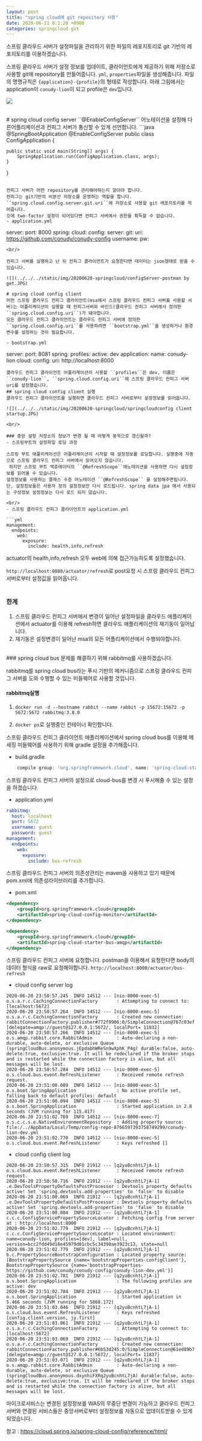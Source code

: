 ```yaml
---
layout: post
title: "spring cloud에 git repository 사용"
date: 2020-06-21 0:1:28 +0900
categories: springcloud git
---
```


스프링 클라우드 서버가 설정파일을 관리하기 위한 파일의 레포지토리로
git 기반의 레포지토리를 이용하겠습니다.

스프링 클라우드 서버가 설정 정보를 업데이트, 클라이언트에게 제공하기 위해 저장소로 사용할 git에 repository를 만들어줍니다.
``yml``, ``properties``파일을 생성해줍니다.
파일의 명명규칙은 ``{application}-{profile}``의 형태로 작성합니다. 아래 그림에서는 application이 ``conudy-lion``이 되고 profile은 ``dev``입니다.

![](../../../static/img/20200620-springcloud/git.JPG)

<br/>
# spring cloud config server
``@EnableConfigServer`` 어노테이션을 설정해 다른어플리케이션과 컨피그 서버가 통신할 수 있게 선언합니다.
```java
@SpringBootApplication
@EnableConfigServer
public class ConfigApplication {

    public static void main(String[] args) {
        SpringApplication.run(ConfigApplication.class, args);
    }

}
```

컨피그 서버가 어떤 repository를 관리해야하는지 알아야 합니다.
컨피그는 git기반의 비분산 저장소를 운영하는 역할을 합니다.
``spring.cloud.config.server.git.uri``에 저장소로 사용할 git 레포지토리를 적어줍니다.
깃에 two-factor 설정이 되어있다면 컨피그 서버에서 권한을 획득할 수 없습니다.
- application.yml

```
server:
  port: 8000
spring:
  cloud:
    config:
      server:
        git:
          uri: https://github.com/conudy/conudy-config
          username:
          pw:
```
<br/>

컨피그 서버를 실행하고 난 뒤 컨피그 클라이언트가 요청한다면 데이터는 json형태로 받을 수 있습니다.

![](../../../static/img/20200620-springcloud/configServer-postman by get.JPG)

# spring cloud config client
어떤 스프링 클라우드 컨피그 클라이언트(msa에서 스프링 클라우드 컨피그 서버를 사용할 서버)는 어플리케이션이 실행할 때 컨피그서버와 바인드(클라우드 컨피그 서버에서 정의한 ``spring.cloud.config.uri``)가 돼야합니다.
모든 클라우드 컨피그 클라이언트는 클라우드 컨피그 서버에 정의한 ``spring.cloud.config.uri``를 사용하려면 ``bootstrap.yml``을 생성하거나 환경변수를 설정하는 것이 필요합니다.

- bootstrap.yml

```
server:
  port: 8081
spring:
  profiles:
    active: dev
  application:
    name: conudy-lion
  cloud:
    config:
      uri: http://localhost:8000
```  
클라우드 컨피그 클라이언트 어플리케이션이 사용할 ``profiles``은 dev, 이름은 ``conudy-lion``, ``spring.cloud.config.uri``에 스프링 클라우드 컨피그 서버 uri를 설정했습니다.  
## spring cloud config client 실행
클라우드 컨피그 클라이언트를 실행하면 클라우드 컨피그 서버로부터 설정정보를 읽어옵니다.

![](../../../static/img/20200620-springcloud/springcloudconfig client startup.JPG)

<br/>

### 중앙 설정 저장소의 정보가 변경 될 때 어떻게 동적으로 갱신될까?
- 스프링부트의 설정파일 로딩 과정

스프링 부트 애플리케이션은 어플리케이션이 시작할 때 설정정보를 로딩합니다. 실행중에 자동으로 스프링 클라우드 컨피그 서버에서 읽어오지 않습니다.  
 하지만 스프링 부트 액츄에이터의 ``@RefreshScope``애노테이션을 사용하면 다시 설정정보를 읽어올 수 있습니다.  
설정정보를 사용하는 클래스 수준 어노테이션 ``@RefreshScope`` 을 설정해주면됩니다. 단, 설정정보들은 사용자 정의 설정정보만 다시 로드됩니다. spring data jpa 에서 사용되는 구성정보 설정정보는 다시 로드 되지 않습니다.

<br/>
- 스프링 클라우드 컨피그 클라이언트의 application.yml

```yml
management:
  endpoints:
    web:
      exposure:
        include: health,info,refresh
```
actuator의 health,info,refresh 모두 web에 의해 접근가능하도록 설정했습니다.

``http://localhost:8080/actuator/refresh``로 post요청 시 스프링 클라우드 컨피그 서버로부터 설정값을 읽어옵니다.  
<br/>
### 한계
1. 스프링 클라우드 컨피그 서버에서 변경이 일어난 설정파일을 클라우드 애플리케이션에서 actuator를 이용해 refresh하면 클라우드 애플리케이션의 재기동이 일어납니다.
2. 재기동은 설정변경이 일어난 msa의 모든 어플리케이션에서 수행되야합니다.

<br/>
### spring cloud bus
문제를 해결하기 위해 rabbitmq를 사용하겠습니다.

rabbitmq를 spring cloud bus라는 푸시 기반의 메커니즘으로 스프링 클라우드 컨피그 서버를 도와 수행할 수 있는 미들웨어로 사용할 것입니다.  

#### rabbitmq실행
1. ``docker run -d --hostname rabbit --name rabbit -p 15672:15672 -p 5672:5672 rabbitmq:3.8.0``

2. ``docker ps``로 실행중인 컨테이너 확인합니다.  

스프링 클라우드 컨피그 클라이언트 애플리케이션에서 spring cloud bus를 이용해 메세징 미들웨어를 사용하기 위해 gradle 설정을 추가해줍니다.
- build.gradle

```.gradle
    compile group: 'org.springframework.cloud', name: 'spring-cloud-starter-bus-amqp', version: '2.2.2.RELEASE'
```

스프링 클라우드 컨피그 서버의 설정으로 cloud-bus를 변경 시 푸시해줄 수 있는 설정을 하겠습니다.
- application.yml

```yml
rabbitmq:
  host: localhost
  port: 5672
  username: guest
  password: guest
management:
  endpoints:
    web:
      exposure:
        include: bus-refresh
```
스프링 클라우드 컨피그 서버의 의존성관리는 maven을 사용하고 있기 때문에 pom.xml에 의존성라이브러리를 추가합니다.
- pom.xml

```xml
<dependency>
    <groupId>org.springframework.cloud</groupId>
    <artifactId>spring-cloud-config-monitor</artifactId>
</dependency>

<dependency>
    <groupId>org.springframework.cloud</groupId>
    <artifactId>spring-cloud-starter-bus-amqp</artifactId>
</dependency>
```
스프링 클라우드 컨피그 서버에 요청합니다. postman을 이용해서 요청한다면 body의 데이터 형식을 raw로 요청해야합니다.
``http://localhost:8000/actuator/bus-refresh``

- cloud config server log

```
2020-06-20 23:50:57.245  INFO 14512 --- [nio-8000-exec-5] o.s.a.r.c.CachingConnectionFactory       : Attempting to connect to: [localhost:5672]
2020-06-20 23:50:57.264  INFO 14512 --- [nio-8000-exec-5] o.s.a.r.c.CachingConnectionFactory       : Created new connection: rabbitConnectionFactory.publisher#772f9906:0/SimpleConnection@767c03ef [delegate=amqp://guest@127.0.0.1:5672/, localPort= 11832]
2020-06-20 23:50:57.266  INFO 14512 --- [nio-8000-exec-5] o.s.amqp.rabbit.core.RabbitAdmin         : Auto-declaring a non-durable, auto-delete, or exclusive Queue (springCloudBus.anonymous.jEpdabhWReSn9wXphK_P4g) durable:false, auto-delete:true, exclusive:true. It will be redeclared if the broker stops and is restarted while the connection factory is alive, but all messages will be lost.
2020-06-20 23:50:57.284  INFO 14512 --- [nio-8000-exec-5] o.s.cloud.bus.event.RefreshListener      : Received remote refresh request.
2020-06-20 23:51:00.089  INFO 14512 --- [nio-8000-exec-5] o.s.boot.SpringApplication               : No active profile set, falling back to default profiles: default
2020-06-20 23:51:00.094  INFO 14512 --- [nio-8000-exec-5] o.s.boot.SpringApplication               : Started application in 2.8 seconds (JVM running for 115.417)
2020-06-20 23:51:02.769  INFO 14512 --- [nio-8000-exec-7] o.s.c.c.s.e.NativeEnvironmentRepository  : Adding property source: file:/../AppData/Local/Temp/config-repo-8766597393758749299/conudy-lion-dev.yml
2020-06-20 23:51:02.770  INFO 14512 --- [nio-8000-exec-5] o.s.cloud.bus.event.RefreshListener      : Keys refreshed []

```

- cloud config client log

```
2020-06-20 23:50:57.315  INFO 21912 --- [q2yuBcnhtL7jA-1] o.s.cloud.bus.event.RefreshListener      : Received remote refresh request.
2020-06-20 23:50:58.716  INFO 21912 --- [q2yuBcnhtL7jA-1] .e.DevToolsPropertyDefaultsPostProcessor : Devtools property defaults active! Set 'spring.devtools.add-properties' to 'false' to disable
2020-06-20 23:51:00.069  INFO 21912 --- [q2yuBcnhtL7jA-1] .e.DevToolsPropertyDefaultsPostProcessor : Devtools property defaults active! Set 'spring.devtools.add-properties' to 'false' to disable
2020-06-20 23:51:00.084  INFO 21912 --- [q2yuBcnhtL7jA-1] c.c.c.ConfigServicePropertySourceLocator : Fetching config from server at : http://localhost:8000
2020-06-20 23:51:02.779  INFO 21912 --- [q2yuBcnhtL7jA-1] c.c.c.ConfigServicePropertySourceLocator : Located environment: name=conudy-lion, profiles=[dev], label=null, version=bcc2fdd49d18e45979d01cbc5c34390ae3923c13, state=null
2020-06-20 23:51:02.779  INFO 21912 --- [q2yuBcnhtL7jA-1] b.c.PropertySourceBootstrapConfiguration : Located property source: [BootstrapPropertySource {name='bootstrapProperties-configClient'}, BootstrapPropertySource {name='bootstrapProperties-https://github.com/conudy/conudy-config/conudy-lion-dev.yml'}]
2020-06-20 23:51:02.781  INFO 21912 --- [q2yuBcnhtL7jA-1] o.s.boot.SpringApplication               : The following profiles are active: dev
2020-06-20 23:51:02.784  INFO 21912 --- [q2yuBcnhtL7jA-1] o.s.boot.SpringApplication               : Started application in 5.466 seconds (JVM running for 5868.172)
2020-06-20 23:51:03.046  INFO 21912 --- [q2yuBcnhtL7jA-1] o.s.cloud.bus.event.RefreshListener      : Keys refreshed [config.client.version, jy.first]
2020-06-20 23:51:03.061  INFO 21912 --- [q2yuBcnhtL7jA-1] o.s.a.r.c.CachingConnectionFactory       : Attempting to connect to: [localhost:5672]
2020-06-20 23:51:03.069  INFO 21912 --- [q2yuBcnhtL7jA-1] o.s.a.r.c.CachingConnectionFactory       : Created new connection: rabbitConnectionFactory.publisher#6b53d245:0/SimpleConnection@61ed89b7 [delegate=amqp://guest@127.0.0.1:5672/, localPort= 11837]
2020-06-20 23:51:03.071  INFO 21912 --- [q2yuBcnhtL7jA-1] o.s.amqp.rabbit.core.RabbitAdmin         : Auto-declaring a non-durable, auto-delete, or exclusive Queue (springCloudBus.anonymous.dxynhiFXRq2yuBcnhtL7jA) durable:false, auto-delete:true, exclusive:true. It will be redeclared if the broker stops and is restarted while the connection factory is alive, but all messages will be lost.
```

마이크로서비스는 변경된 설정정보를 WAS의 무중단 변경이 가능하고 클라우드 컨피그 서버와 연결된 서비스들은 중앙서버로부터 설정정보를 자동으로 업데이트받을 수 있게되었습니다.


참고 : https://cloud.spring.io/spring-cloud-config/reference/html/
